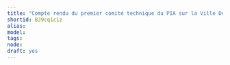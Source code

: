 ```yaml
---
title: "Compte rendu du premier comité technique du PIA sur la Ville Durable à Villeurbanne"
shortid: BJ9cq1c1z
alias: 
model: 
tags: 
node: 
draft: yes
--- 
```

 